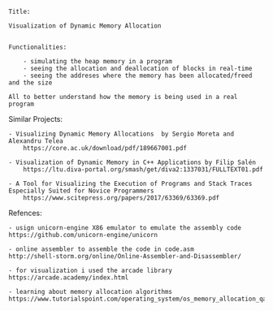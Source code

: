     Title: 
    
    Visualization of Dynamic Memory Allocation


    Functionalities:

        - simulating the heap memory in a program 
        - seeing the allocation and deallocation of blocks in real-time
        - seeing the addreses where the memory has been allocated/freed and the size

    All to better understand how the memory is being used in a real program 





Similar Projects:

    - Visualizing Dynamic Memory Allocations  by Sergio Moreta and Alexandru Telea
        https://core.ac.uk/download/pdf/189667001.pdf

    - Visualization of Dynamic Memory in C++ Applications by Filip Salén
        https://ltu.diva-portal.org/smash/get/diva2:1337031/FULLTEXT01.pdf

    - A Tool for Visualizing the Execution of Programs and Stack Traces Especially Suited for Novice Programmers
        https://www.scitepress.org/papers/2017/63369/63369.pdf



Refences:

    - usign unicorn-engine X86 emulator to emulate the assembly code 
    https://github.com/unicorn-engine/unicorn

    - online assembler to assemble the code in code.asm
    http://shell-storm.org/online/Online-Assembler-and-Disassembler/

    - for visualization i used the arcade library
    https://arcade.academy/index.html

    - learning about memory allocation algorithms
    https://www.tutorialspoint.com/operating_system/os_memory_allocation_qa2.htm